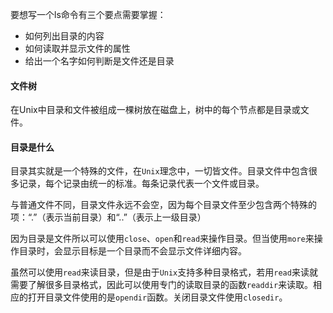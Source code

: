 要想写一个ls命令有三个要点需要掌握：

- 如何列出目录的内容
- 如何读取并显示文件的属性
- 给出一个名字如何判断是文件还是目录



#### 文件树

在Unix中目录和文件被组成一棵树放在磁盘上，树中的每个节点都是目录或文件。

#### 目录是什么

目录其实就是一个特殊的文件，在`Unix`理念中，一切皆文件。目录文件中包含很多记录，每个记录由统一的标准。每条记录代表一个文件或目录。

与普通文件不同，目录文件永远不会空，因为每个目录文件至少包含两个特殊的项：“.”（表示当前目录）和“..”（表示上一级目录）

因为目录是文件所以可以使用`close`、`open`和`read`来操作目录。但当使用`more`来操作目录时，会显示目标是一个目录而不会显示文件详细内容。

虽然可以使用`read`来读目录，但是由于`Unix`支持多种目录格式，若用`read`来读就需要了解很多目录格式，因此可以使用专门的读取目录的函数`readdir`来读取。相应的打开目录文件使用的是`opendir`函数。关闭目录文件使用`closedir`。



